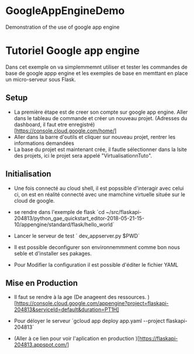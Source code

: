 # GoogleAppEngineDemo
Demonstration of the use of google app engine

# Tutoriel Google app engine

Dans cet exemple on va simplemmemnt utiliser et tester les commandes de base de google appp engine et les exemples de base en memttant en place un micro-serveur sous Flask.


## Setup 

* La première étape est de creer son compte sur google app engine.
Aller dans le tableau de commande et créer un nouveau projet.
(Adresses du dashboard, il faut etre enregistré)[https://console.cloud.google.com/home/]
* Aller dans la barre d'outils et cliquer sur nouveau  projet, rentrer les informations demandées
* La base du projet est maintenant crée, il fautle sélectionner dans la lsite des projets, ici le projet sera appelé "VirtualisationnTuto".

## Initialisation

* Une fois connecté au cloud shell, il est popssible d'interagir avec celui ci, on est en réalité connecté avec une mamchine virtuelle située sur le cloud de google. 

* se rendre dans l'exemple de flask ´cd ~/src/flaskapi-204813/python_gae_quickstart_editor-2018-05-21-15-10/appengine/standard/flask/hello_world´

* Lancer le serveur de test ´ dev_appserver.py $PWD´

* Il est possible deconfigurer son environnemmment comme bon nous seble et d'installer ses pakages. 

* Pour Modifier la configuration il est possible d'éditer le fichier YAML

## Mise en Production

* Il faut se rendre à la age (De anageent des ressources. )[https://console.cloud.google.com/appengine?project=flaskapi-204813&serviceId=default&duration=PT1H]



* Pour déloyer le serveur ´gcloud app deploy app.yaml --project flaskapi-204813´

* (Aller à ce lien pour voir l'aplication en production )[https://flaskapi-204813.appspot.com/]







